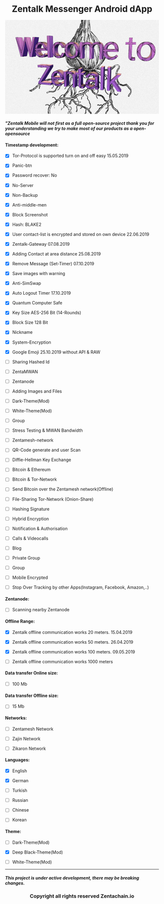 <h1 align="center">Zentalk Messenger Android dApp</h1>

![onion_zentalk_cyber](images/Welcome%20Zentalk.png)

#### *"Zentalk Mobile will not first as a full open-source project thank you for your understanding we try to make most of our products as a* *open-opensource*

#### Timestamp development:

- [x] Tor-Protocol is supported turn on and off easy 15.05.2019

- [x] Panic-btn

- [x] Password recover: No

- [x] No-Server

- [x] Non-Backup

- [x] Anti-middle-men

- [x] Block Screenshot

- [x] Hash: BLAKE2

- [x] User contact-list is encrypted and stored on own device 22.06.2019

- [x] Zentalk-Gateway 07.08.2019

- [x] Adding Contact at area distance 25.08.2019

- [x] Remove Message (Set-Timer) 07.10.2019

- [x] Save images with warning

- [x] Anti-SimSwap

- [x] Auto Logout Timer 17.10.2019

- [x] Quantum Computer Safe

- [x] Key Size AES-256 Bit (14-Rounds)

- [x] Block Size 128 Bit

- [x] Nickname

- [x] System-Encryption

- [x] Google Emoji 25.10.2019 without API & RAW

- [ ] Sharing Hashed Id

- [ ] ZentaMWAN 

- [ ] Zentanode

- [ ] Adding Images and Files

- [ ] Dark-Theme(Mod)

- [ ] White-Theme(Mod)

- [ ] Group

- [ ] Stress Testing & MWAN Bandwidth

- [ ] Zentamesh-network

- [ ] QR-Code generate and user Scan

- [ ] Diffie-Hellman Key Exchange

- [ ] Bitcoin & Ethereum

- [ ] Bitcoin & Tor-Network

- [ ] Send Bitcoin over the Zentamesh network(Offline)

- [ ] File-Sharing Tor-Network (Onion-Share)

- [ ] Hashing Signature

- [ ] Hybrid Encryption

- [ ] Notification & Authorisation

- [ ] Calls & Videocalls

- [ ] Blog

- [ ] Private Group

- [ ] Group

- [ ] Mobile Encrypted

- [ ] Stop Over Tracking by other Apps(Instagram, Facebook, Amazon,..)

#### Zentanode:

- [ ] Scanning nearby Zentanode

#### Offline Range:

- [x] Zentalk offline communication works 20 meters. 15.04.2019

- [x] Zentalk offline communication works 50 meters. 26.04.2019

- [x] Zentalk offline communication works 100 meters. 09.05.2019

- [ ] Zentalk offline communication works 1000 meters

#### Data transfer Online size:

- [ ] 100 Mb

#### Data transfer Offline size:

- [ ] 15 Mb

#### Networks:

- [ ] Zentamesh Network

- [ ] Zajin Network

- [ ] Zikaron Network

#### Languages:

- [x] English

- [x] German

- [ ] Turkish

- [ ] Russian

- [ ] Chinese

- [ ] Korean

#### Theme:

- [ ] Dark-Theme(Mod)

- [x] Deep Black-Theme(Mod)

- [ ] White-Theme(Mod)

-------------

##### This project is under active development, there may be breaking changes.

<h3 align="center">Copyright all rights reserved Zentachain.io</h3>
